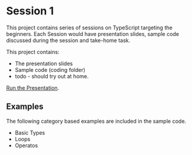 # Session 1 

This project contains series of sessions on TypeScript targeting the beginners. Each Session would have presentation slides, sample code discussed during the session and take-home task.

This project contains:
* The presentation slides
* Sample code (coding folder) 
* todo - should try out at home.

[Run the Presentation](https://github.com/KeshShan/TS-Sessions/Session1/presentation/intrototypescript.html).

## Examples

The following category based examples are included in the sample code.

* Basic Types 
* Loops
* Operatos